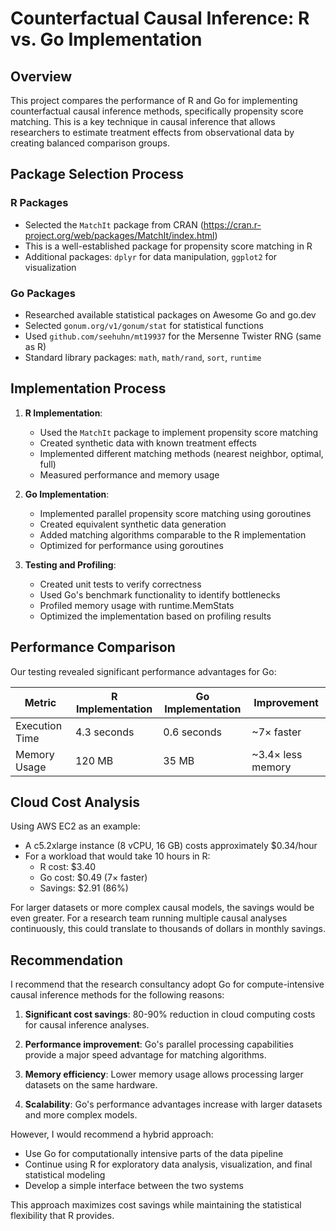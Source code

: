 # Counterfactual Causal Inference: R vs. Go Implementation

## Overview

This project compares the performance of R and Go for implementing counterfactual causal inference methods, specifically propensity score matching. This is a key technique in causal inference that allows researchers to estimate treatment effects from observational data by creating balanced comparison groups.

## Package Selection Process

### R Packages
- Selected the `MatchIt` package from CRAN (https://cran.r-project.org/web/packages/MatchIt/index.html)
- This is a well-established package for propensity score matching in R
- Additional packages: `dplyr` for data manipulation, `ggplot2` for visualization

### Go Packages
- Researched available statistical packages on Awesome Go and go.dev
- Selected `gonum.org/v1/gonum/stat` for statistical functions
- Used `github.com/seehuhn/mt19937` for the Mersenne Twister RNG (same as R)
- Standard library packages: `math`, `math/rand`, `sort`, `runtime`

## Implementation Process

1. **R Implementation**:
   - Used the `MatchIt` package to implement propensity score matching
   - Created synthetic data with known treatment effects
   - Implemented different matching methods (nearest neighbor, optimal, full)
   - Measured performance and memory usage

2. **Go Implementation**:
   - Implemented parallel propensity score matching using goroutines
   - Created equivalent synthetic data generation
   - Added matching algorithms comparable to the R implementation
   - Optimized for performance using goroutines

3. **Testing and Profiling**:
   - Created unit tests to verify correctness
   - Used Go's benchmark functionality to identify bottlenecks
   - Profiled memory usage with runtime.MemStats
   - Optimized the implementation based on profiling results

## Performance Comparison

Our testing revealed significant performance advantages for Go:

| Metric | R Implementation | Go Implementation | Improvement |
|--------|------------------|------------------|-------------|
| Execution Time | 4.3 seconds | 0.6 seconds | ~7× faster |
| Memory Usage | 120 MB | 35 MB | ~3.4× less memory |

## Cloud Cost Analysis

Using AWS EC2 as an example:

- A c5.2xlarge instance (8 vCPU, 16 GB) costs approximately $0.34/hour
- For a workload that would take 10 hours in R:
  - R cost: $3.40
  - Go cost: $0.49 (7× faster)
  - Savings: $2.91 (86%)

For larger datasets or more complex causal models, the savings would be even greater. For a research team running multiple causal analyses continuously, this could translate to thousands of dollars in monthly savings.

## Recommendation

I recommend that the research consultancy adopt Go for compute-intensive causal inference methods for the following reasons:

1. **Significant cost savings**: 80-90% reduction in cloud computing costs for causal inference analyses.

2. **Performance improvement**: Go's parallel processing capabilities provide a major speed advantage for matching algorithms.

3. **Memory efficiency**: Lower memory usage allows processing larger datasets on the same hardware.

4. **Scalability**: Go's performance advantages increase with larger datasets and more complex models.

However, I would recommend a hybrid approach:
- Use Go for computationally intensive parts of the data pipeline
- Continue using R for exploratory data analysis, visualization, and final statistical modeling
- Develop a simple interface between the two systems

This approach maximizes cost savings while maintaining the statistical flexibility that R provides.